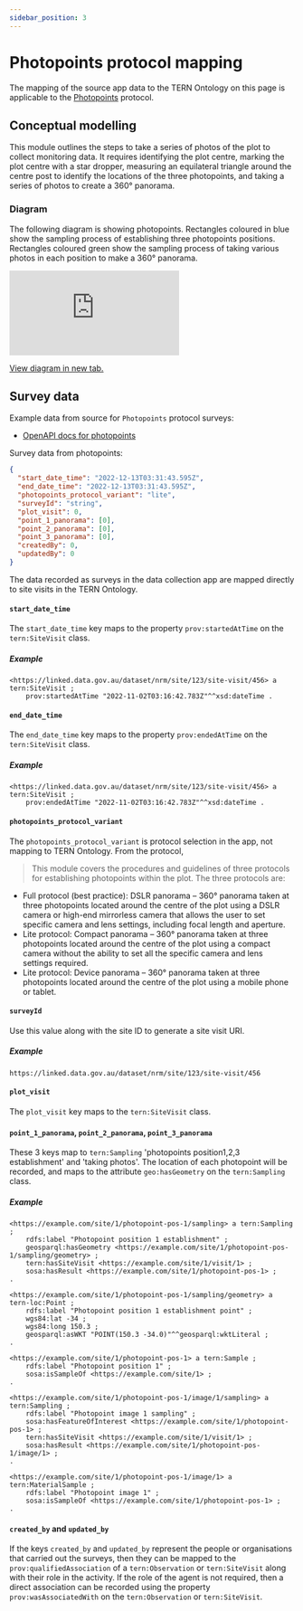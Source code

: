 ```yaml
---
sidebar_position: 3
---
```


# Photopoints protocol mapping

The mapping of the source app data to the TERN Ontology on this page is applicable to the [Photopoints](https://linked.data.gov.au/def/nrm/05669173-2fe7-4b70-ba67-2e09fbe87de9) protocol.

## Conceptual modelling

This module outlines the steps to take a series of photos of the plot to collect monitoring data. It requires identifying the plot centre, marking the plot centre with a star dropper, measuring an equilateral triangle around the centre post to identify the locations of the three photopoints, and taking a series of photos to create a 360&deg; panorama.

### Diagram

The following diagram is showing photopoints. Rectangles coloured in blue show the sampling process of establishing three photopoints positions. Rectangles coloured green show the sampling process of taking various photos in each position to make a 360&deg; panorama.

<iframe frameBorder="0" style={{width:"100%",height:"593px"}} src="https://viewer.diagrams.net/?tags=%7B%7D&highlight=0000ff&edit=_blank&layers=1&nav=1&title=photopoints-example#Uhttps%3A%2F%2Fdrive.google.com%2Fuc%3Fid%3D1U_YiQdqyehXOGIBQx6YM8j_X_Td9VzcT%26export%3Ddownload"></iframe>

<a href="https://viewer.diagrams.net/?tags=%7B%7D&highlight=0000ff&edit=_blank&layers=1&nav=1&title=photopoints-example#Uhttps%3A%2F%2Fdrive.google.com%2Fuc%3Fid%3D1U_YiQdqyehXOGIBQx6YM8j_X_Td9VzcT%26export%3Ddownload">View diagram in new tab.</a>

## Survey data

Example data from source for `Photopoints` protocol surveys:

- [OpenAPI docs for photopoints](https://beta.core-api.paratoo.tern.org.au/documentation#/Photopoints-survey/post%2Fphotopoints-surveys)

Survey data from photopoints:

```json
{
  "start_date_time": "2022-12-13T03:31:43.595Z",
  "end_date_time": "2022-12-13T03:31:43.595Z",
  "photopoints_protocol_variant": "lite",
  "surveyId": "string",
  "plot_visit": 0,
  "point_1_panorama": [0],
  "point_2_panorama": [0],
  "point_3_panorama": [0],
  "createdBy": 0,
  "updatedBy": 0
}
```

The data recorded as surveys in the data collection app are mapped directly to site visits in the TERN Ontology.

#### `start_date_time`

The `start_date_time` key maps to the property `prov:startedAtTime` on the `tern:SiteVisit` class.

##### Example

```turtle
<https://linked.data.gov.au/dataset/nrm/site/123/site-visit/456> a tern:SiteVisit ;
    prov:startedAtTime "2022-11-02T03:16:42.783Z"^^xsd:dateTime .
```

#### `end_date_time`

The `end_date_time` key maps to the property `prov:endedAtTime` on the `tern:SiteVisit` class.

##### Example

```turtle
<https://linked.data.gov.au/dataset/nrm/site/123/site-visit/456> a tern:SiteVisit ;
    prov:endedAtTime "2022-11-02T03:16:42.783Z"^^xsd:dateTime .
```

#### `photopoints_protocol_variant`

The `photopoints_protocol_variant` is protocol selection in the app, not mapping to TERN Ontology. From the protocol,

> This module covers the procedures and guidelines of three protocols for establishing photopoints within the plot. The three protocols are:

- Full protocol (best practice): DSLR panorama – 360&deg; panorama taken at three photopoints located around the centre of the plot using a DSLR camera or high-end mirrorless camera that allows the user to set specific camera and lens settings, including focal length and aperture.
- Lite protocol: Compact panorama – 360&deg; panorama taken at three photopoints located around the centre of the plot using a compact camera without the ability to set all the specific camera and lens settings required.
- Lite protocol: Device panorama – 360&deg; panorama taken at three photopoints located around the centre of the plot using a mobile phone or tablet.

#### `surveyId`

Use this value along with the site ID to generate a site visit URI.

##### Example

```
https://linked.data.gov.au/dataset/nrm/site/123/site-visit/456
```

#### `plot_visit`

The `plot_visit` key maps to the `tern:SiteVisit` class.

#### `point_1_panorama`, `point_2_panorama`, `point_3_panorama`

These 3 keys map to `tern:Sampling` 'photopoints position1,2,3 establishment' and 'taking photos'. The location of each photopoint will be recorded, and maps to the attribute `geo:hasGeometry` on the `tern:Sampling` class.

##### Example

```turtle
<https://example.com/site/1/photopoint-pos-1/sampling> a tern:Sampling ;
    rdfs:label "Photopoint position 1 establishment" ;
    geosparql:hasGeometry <https://example.com/site/1/photopoint-pos-1/sampling/geometry> ;
    tern:hasSiteVisit <https://example.com/site/1/visit/1> ;
    sosa:hasResult <https://example.com/site/1/photopoint-pos-1> ;
.

<https://example.com/site/1/photopoint-pos-1/sampling/geometry> a tern-loc:Point ;
    rdfs:label "Photopoint position 1 establishment point" ;
    wgs84:lat -34 ;
    wgs84:long 150.3 ;
    geosparql:asWKT "POINT(150.3 -34.0)"^^geosparql:wktLiteral ;
.

<https://example.com/site/1/photopoint-pos-1> a tern:Sample ;
    rdfs:label "Photopoint position 1" ;
    sosa:isSampleOf <https://example.com/site/1> ;
.

<https://example.com/site/1/photopoint-pos-1/image/1/sampling> a tern:Sampling ;
    rdfs:label "Photopoint image 1 sampling" ;
    sosa:hasFeatureOfInterest <https://example.com/site/1/photopoint-pos-1> ;
    tern:hasSiteVisit <https://example.com/site/1/visit/1> ;
    sosa:hasResult <https://example.com/site/1/photopoint-pos-1/image/1> ;
.

<https://example.com/site/1/photopoint-pos-1/image/1> a tern:MaterialSample ;
    rdfs:label "Photopoint image 1" ;
    sosa:isSampleOf <https://example.com/site/1/photopoint-pos-1> ;
.

```

#### `created_by` and `updated_by`

If the keys `created_by` and `updated_by` represent the people or organisations that carried out the surveys, then they can be mapped to the `prov:qualifiedAssociation` of a `tern:Observation` or `tern:SiteVisit` along with their role in the activity. If the role of the agent is not required, then a direct association can be recorded using the property `prov:wasAssociatedWith` on the `tern:Observation` or `tern:SiteVisit`.
